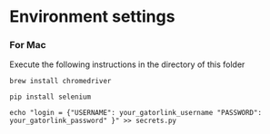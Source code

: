 # Environment settings

### For Mac

Execute the following instructions in the directory of this folder

`brew install chromedriver `

`pip install selenium `

``` echo "login = {"USERNAME": your_gatorlink_username "PASSWORD": your_gatorlink_password" }" >> secrets.py ```
